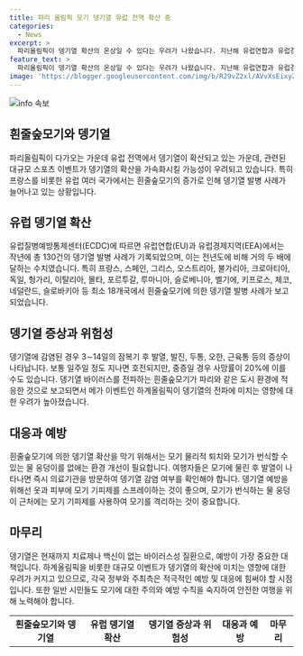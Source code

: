 ```yaml
---
title: 파리 올림픽 모기 뎅기열 유럽 전역 확산 중
categories:
  - News
excerpt: >
  파리올림픽이 뎅기열 확산의 온상일 수 있다는 우려가 나왔습니다. 지난해 유럽연합과 유럽경제지역에서 뎅기열 발병 사례가 거의 두 배로 늘며, 흰줄숲모기가 발견된 유럽 국가는 최소 18개국이며, 프랑스 파리 북부에서도 발견되었습니다. 파리를 방문할 선수, 관중, 관광객의 수십만 명에 대한 우려가 커지고 있습니다. 흰줄숲모기는 파리의 환경에 적응하며 무증상인 경우가 많지만, 중증일 경우 20%의 사망률을 보입니다. 뎅기열에 감염되면 3∼14일 잠복기 후 발열, 발진, 두통, 오한, 근육통 등이 나타나며, 주의가 필요합니다. SBS Biz는 제보를 기다리고 있습니다. (150자)
feature_text: >
  파리올림픽이 뎅기열 확산의 온상일 수 있다는 우려가 나왔습니다. 지난해 유럽연합과 유럽경제지역에서 뎅기열 발병 사례가 거의 두 배로 늘며, 흰줄숲모기가 발견된 유럽 국가는 최소 18개국이며, 프랑스 파리 북부에서도 발견되었습니다. 파리를 방문할 선수, 관중, 관광객의 수십만 명에 대한 우려가 커지고 있습니다. 흰줄숲모기는 파리의 환경에 적응하며 무증상인 경우가 많지만, 중증일 경우 20%의 사망률을 보입니다. 뎅기열에 감염되면 3∼14일 잠복기 후 발열, 발진, 두통, 오한, 근육통 등이 나타나며, 주의가 필요합니다. SBS Biz는 제보를 기다리고 있습니다. (150자)
image: 'https://blogger.googleusercontent.com/img/b/R29vZ2xl/AVvXsEixyZcFfHzMRdzZMjFBmAUKJYCLCGyLL1o632UiGVXcaFdKo_bkvkuCioo0uUKlGfBVcT3P84aROyZIXSBEx3Aw5nCQ3pTgDom1WDC4m8eifvWiAmWEEVb4x6G_l8C0QH225ldMjyaFvpxGEBGNO37VmDTDMHGhJPq73UglMfDca1-0aw/s1600/blogspot.png'
---
```


<p><img src="https://blogger.googleusercontent.com/img/b/R29vZ2xl/AVvXsEixyZcFfHzMRdzZMjFBmAUKJYCLCGyLL1o632UiGVXcaFdKo_bkvkuCioo0uUKlGfBVcT3P84aROyZIXSBEx3Aw5nCQ3pTgDom1WDC4m8eifvWiAmWEEVb4x6G_l8C0QH225ldMjyaFvpxGEBGNO37VmDTDMHGhJPq73UglMfDca1-0aw/s1600/blogspot.png" alt="info 속보" /></p>

<h2 data-ke-size="size26">흰줄숲모기와 뎅기열</h2>

<p data-ke-size="size16">파리올림픽이 다가오는 가운데 유럽 전역에서 뎅기열이 확산되고 있는 가운데, 관련된 대규모 스포츠 이벤트가 뎅기열의 확산을 가속화시킬 가능성이 우려되고 있습니다. 특히 프랑스를 비롯한 유럽 여러 국가에서는 흰줄숲모기의 증가로 인해 뎅기열 발병 사례가 늘어나고 있는 상황입니다.</p>

<h2 data-ke-size="size26">유럽 뎅기열 확산</h2>

<p data-ke-size="size16">유럽질병예방통제센터(ECDC)에 따르면 유럽연합(EU)과 유럽경제지역(EEA)에서는 작년에 총 130건의 뎅기열 발병 사례가 기록되었으며, 이는 전년도에 비해 거의 두 배에 달하는 수치였습니다. 특히 프랑스, 스페인, 그리스, 오스트리아, 불가리아, 크로아티아, 독일, 헝가리, 이탈리아, 몰타, 포르투갈, 루마니아, 슬로베니아, 벨기에, 키프로스, 체코, 네덜란드, 슬로바키아 등 최소 18개국에서 흰줄숲모기에 의한 뎅기열 발병 사례가 보고되었습니다.</p>

<h2 data-ke-size="size26">뎅기열 증상과 위험성</h2>

<p data-ke-size="size16">뎅기열에 감염된 경우 3∼14일의 잠복기 후 발열, 발진, 두통, 오한, 근육통 등의 증상이 나타납니다. 보통 일주일 정도 지나면 호전되지만, 중증일 경우 사망률이 20%에 이를 수도 있습니다. 뎅기열 바이러스를 전파하는 흰줄숲모기가 파리와 같은 도시 환경에 적응한 것으로 보고되면서 메가 이벤트인 하계올림픽이 뎅기열의 전파에 미치는 영향에 대한 우려가 높아졌습니다.</p>

<h2 data-ke-size="size26">대응과 예방</h2>

<p data-ke-size="size16">흰줄숲모기에 의한 뎅기열 확산을 막기 위해서는 모기 물리적 퇴치와 모기가 번식할 수 있는 물 웅덩이를 없애는 환경 개선이 필요합니다. 여행자들은 모기에 물린 후 발열이 나타나면 즉시 의료기관을 방문하여 뎅기열 감염 여부를 확인해야 합니다. 뎅기열 예방을 위해선 옷과 피부에 모기 기피제를 스프레이하는 것이 좋으며, 모기가 번식하는 물 웅덩이 근처에는 모기 기피제를 사용하여 모기를 격리하는 것이 중요합니다.</p>

<h2 data-ke-size="size26">마무리</h2>

<p data-ke-size="size16">뎅기열은 현재까지 치료제나 백신이 없는 바이러스성 질환으로, 예방이 가장 중요한 대책입니다. 하계올림픽을 비롯한 대규모 이벤트가 뎅기열의 확산에 미치는 영향에 대한 우려가 커지고 있으므로, 각국 정부와 주최측은 적극적인 예방 및 대응에 힘써야 할 시점입니다. 또한 일반 시민들도 모기에 대한 주의와 예방 수칙을 숙지하여 안전한 여행을 위해 노력해야 합니다.</p>

<table>
    <tbody>
        <tr>
            <td style="text-align: center; height: 17px;"><b>흰줄숲모기와 뎅기열</b></td>
            <td style="text-align: center; height: 17px;"><b>유럽 뎅기열 확산</b></td>
            <td style="text-align: center; height: 17px;"><b>뎅기열 증상과 위험성</b></td>
            <td style="text-align: center; height: 17px;"><b>대응과 예방</b></td>
            <td style="text-align: center; height: 17px;"><b>마무리</b></td>
        </tr>
    </tbody>
</table>

